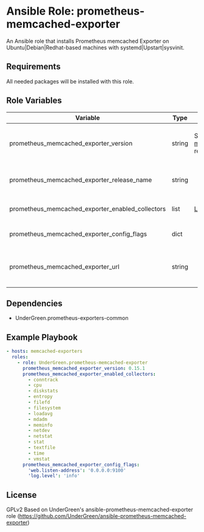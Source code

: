 # Ansible Role: prometheus-memcached-exporter

An Ansible role that installs Prometheus memcached Exporter on Ubuntu|Debian|Redhat-based machines with systemd|Upstart|sysvinit.

## Requirements

All needed packages will be installed with this role.

## Role Variables

| Variable                                    | Type   | Choices                                                                            | Default                                                                                                                     | Comment                                                                                                                    |
|---------------------------------------------|--------|------------------------------------------------------------------------------------|-----------------------------------------------------------------------------------------------------------------------------|----------------------------------------------------------------------------------------------------------------------------|
| prometheus_memcached_exporter_version            | string | See [memcached_exporter](https://github.com/prometheus/memcached_exporter/releases) releases | 0.15.1                                                                                                                      | Version of memcached_exporter that will be installed. Minimal supported version: 0.15                                           |
| prometheus_memcached_exporter_release_name       | string |                                                                                    | memcached_exporter-{{ prometheus_memcached_exporter_version }}.linux-amd64                                                            | Name of the binary that will be downloaed from the   [release](https://github.com/prometheus/memcached_exporter/releases)  page |
| prometheus_memcached_exporter_enabled_collectors | list   | [List of flags](https://github.com/prometheus/memcached_exporter)                       | conntrack, diskstats, entropy, filefd, filesystem, loadavg,   mdadm, meminfo, netdev, netstat, stat, textfile, time, vmstat | List of enabled collector                                                                                                  |
| prometheus_memcached_exporter_config_flags       | dict   |                                                                                    |                                                                                                                             | Dict of key, value options to add to the start command line                                                                |
| prometheus_memcached_exporter_url                | string |                                                                                    | not defined                                                                                                                      | Custom URL to download memcached_exporter if you can't access to github                                       |


## Dependencies

- UnderGreen.prometheus-exporters-common

## Example Playbook

```yaml
- hosts: memcached-exporters
  roles:
    - role: UnderGreen.prometheus-memcached-exporter
      prometheus_memcached_exporter_version: 0.15.1
      prometheus_memcached_exporter_enabled_collectors:
        - conntrack
        - cpu
        - diskstats
        - entropy
        - filefd
        - filesystem
        - loadavg
        - mdadm
        - meminfo
        - netdev
        - netstat
        - stat
        - textfile
        - time
        - vmstat
      prometheus_memcached_exporter_config_flags:
        'web.listen-address': '0.0.0.0:9100'
        'log.level': 'info'
```

## License

GPLv2
Based on UnderGreen's ansible-prometheus-memcached-exporter role (https://github.com/UnderGreen/ansible-prometheus-memcached-exporter)